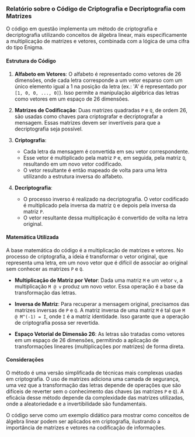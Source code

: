 ### Relatório sobre o Código de Criptografia e Decriptografia com Matrizes

O código em questão implementa um método de criptografia e decriptografia utilizando conceitos de álgebra linear, mais especificamente a multiplicação de matrizes e vetores, combinada com a lógica de uma cifra do tipo Enigma.

#### Estrutura do Código

1. **Alfabeto em Vetores**: O alfabeto é representado como vetores de 26 dimensões, onde cada letra corresponde a um vetor esparso com um único elemento igual a 1 na posição da letra (ex.: 'A' é representado por `[1, 0, 0, ..., 0]`). Isso permite a manipulação algébrica das letras como vetores em um espaço de 26 dimensões.

2. **Matrizes de Codificação**: Duas matrizes quadradas `P` e `Q`, de ordem 26, são usadas como chaves para criptografar e decriptografar a mensagem. Essas matrizes devem ser invertíveis para que a decriptografia seja possível.

3. **Criptografia**:
    - Cada letra da mensagem é convertida em seu vetor correspondente.
    - Esse vetor é multiplicado pela matriz `P` e, em seguida, pela matriz `Q`, resultando em um novo vetor codificado.
    - O vetor resultante é então mapeado de volta para uma letra utilizando a estrutura inversa do alfabeto.

4. **Decriptografia**:
    - O processo inverso é realizado na decriptografia. O vetor codificado é multiplicado pela inversa da matriz `Q` e depois pela inversa da matriz `P`.
    - O vetor resultante dessa multiplicação é convertido de volta na letra original.

#### Matemática Utilizada

A base matemática do código é a multiplicação de matrizes e vetores. No processo de criptografia, a ideia é transformar o vetor original, que representa uma letra, em um novo vetor que é difícil de associar ao original sem conhecer as matrizes `P` e `Q`.

- **Multiplicação de Matriz por Vetor**: Dada uma matriz `M` e um vetor `v`, a multiplicação `M @ v` produz um novo vetor. Essa operação é a base da transformação das letras.

- **Inversa de Matriz**: Para recuperar a mensagem original, precisamos das matrizes inversas de `P` e `Q`. A matriz inversa de uma matriz `M` é tal que `M @ M^(-1) = I`, onde `I` é a matriz identidade. Isso garante que a operação de criptografia possa ser revertida.

- **Espaço Vetorial de Dimensão 26**: As letras são tratadas como vetores em um espaço de 26 dimensões, permitindo a aplicação de transformações lineares (multiplicações por matrizes) de forma direta.

#### Considerações

O método é uma versão simplificada de técnicas mais complexas usadas em criptografia. O uso de matrizes adiciona uma camada de segurança, uma vez que a transformação das letras depende de operações que são difíceis de reverter sem o conhecimento das chaves (as matrizes `P` e `Q`). A eficácia desse método depende da complexidade das matrizes utilizadas, onde a aleatoriedade e a invertibilidade são fundamentais.

O código serve como um exemplo didático para mostrar como conceitos de álgebra linear podem ser aplicados em criptografia, ilustrando a importância de matrizes e vetores na codificação de informações.